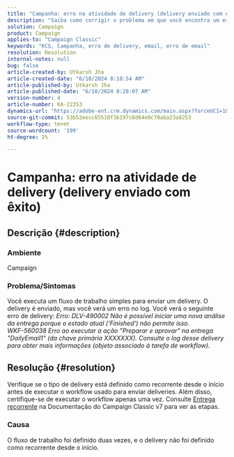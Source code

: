 ```yaml
---
title: "Campanha: erro na atividade de delivery (delivery enviado com êxito)"
description: "Saiba como corrigir o problema em que você encontra um erro ao executar um fluxo de trabalho simples para enviar um delivery, certificando-se de que o tipo de delivery está definido como recorrente."
solution: Campaign
product: Campaign
applies-to: "Campaign Classic"
keywords: "KCS, Campanha, erro de delivery, email, erro de email"
resolution: Resolution
internal-notes: null
bug: false
article-created-by: Utkarsh Jha
article-created-date: "6/10/2024 8:18:54 AM"
article-published-by: Utkarsh Jha
article-published-date: "6/10/2024 8:28:07 AM"
version-number: 4
article-number: KA-22353
dynamics-url: "https://adobe-ent.crm.dynamics.com/main.aspx?forceUCI=1&pagetype=entityrecord&etn=knowledgearticle&id=cc584d11-0227-ef11-840a-6045bd026b83"
source-git-commit: 53b52eecc65518f3b197c6d64e0c70aba23a8253
workflow-type: tm+mt
source-wordcount: '199'
ht-degree: 2%

---
```


# Campanha: erro na atividade de delivery (delivery enviado com êxito)

## Descrição {#description}


### Ambiente

Campaign

### Problema/Sintomas

Você executa um fluxo de trabalho simples para enviar um delivery. O delivery é enviado, mas você verá um erro no log. Você verá o seguinte erro de delivery:
*Erro: DLV-490002 Não é possível iniciar uma nova análise da entrega porque o estado atual (&#39;Finished&#39;) não permite isso.
<br>WKF-560038 Erro ao executar a ação &quot;Preparar e aprovar&quot; na entrega &quot;DailyEmail1&quot; (da chave primária XXXXXXX). Consulte o log desse delivery para obter mais informações (objeto associado à tarefa de workflow).*


## Resolução {#resolution}


Verifique se o tipo de delivery está definido como recorrente desde o início antes de executar o workflow usado para enviar deliveries. Além disso, certifique-se de executar o workflow apenas uma vez. Consulte [Entrega recorrente](https://experienceleague.adobe.com/docs/campaign-classic/using/automating-with-workflows/action-activities/recurring-delivery.html?lang=en) na Documentação do Campaign Classic v7 para ver as etapas.

### Causa

O fluxo de trabalho foi definido duas vezes, e o delivery não foi definido como recorrente desde o início.
